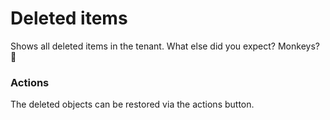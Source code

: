 # Deleted items

Shows all deleted items in the tenant. What else did you expect? Monkeys? 🐒

### Actions

The deleted objects can be restored via the actions button.

